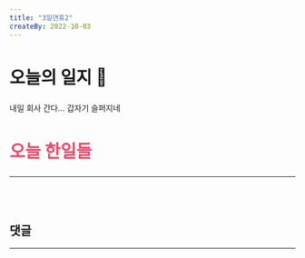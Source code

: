 ```yaml
---
title: "3일연휴2"
createBy: 2022-10-03
---
```



##  <h2 style="font-size: 30px">오늘의 일지 🎪</h2>
내일 회사 간다... 갑자기 슬퍼지네


## <h2 style="color: #ee4867; font-size: 30px">오늘 한일들</h2>
--- 

<br>
<br>

## 댓글
---
<br>

<Comment />
